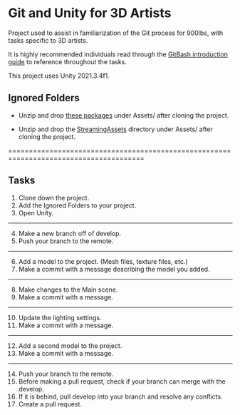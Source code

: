 # Git and Unity for 3D Artists

Project used to assist in familiarization of the Git process for 900lbs, with tasks specific to 3D artists.

It is highly recommended individuals read through the [GitBash introduction guide](https://docs.google.com/document/d/1wT0Yg-izcKcWoY160OMla-0IAe7orteuTCjk2A1HviY/edit?usp=sharing) to reference throughout the tasks.

This project uses Unity 2021.3.4f1.

## Ignored Folders

- Unzip and drop [these packages](https://drive.google.com) under Assets/ after cloning the project.

- Unzip and drop the [StreamingAssets](https://drive.google.com) directory under Assets/ after cloning the project.

=======================================================================================

## Tasks

1. Clone down the project.
2. Add the Ignored Folders to your project.
3. Open Unity.
----
4. Make a new branch off of develop.
5. Push your branch to the remote.
----
6. Add a model to the project. (Mesh files, texture files, etc.)
7. Make a commit with a message describing the model you added.
----
8. Make changes to the Main scene.
9. Make a commit with a message.
----
10. Update the lighting settings.
11. Make a commit with a message.
----
12. Add a second model to the project.
13. Make a commit with a message.
----
14. Push your branch to the remote.
15. Before making a pull request, check if your branch can merge with the develop.
16. If it is behind, pull develop into your branch and resolve any conflicts.
17. Create a pull request.
